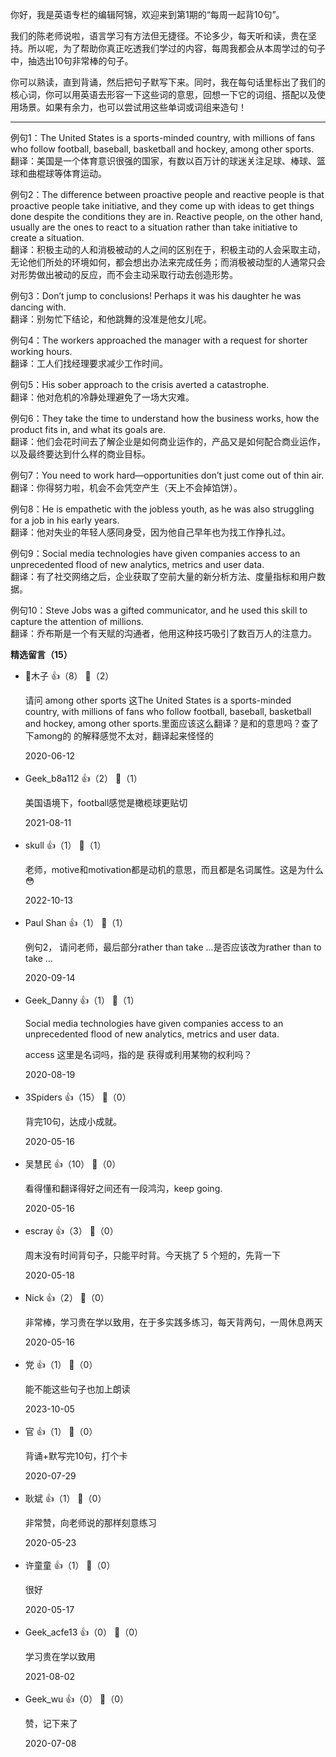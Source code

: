 你好，我是英语专栏的编辑阿锦，欢迎来到第1期的“每周一起背10句”。

我们的陈老师说啦，语言学习有方法但无捷径。不论多少，每天听和读，贵在坚持。所以呢，为了帮助你真正吃透我们学过的内容，每周我都会从本周学过的句子中，抽选出10句非常棒的句子。

你可以熟读，直到背诵，然后把句子默写下来。同时，我在每句话里标出了我们的核心词，你可以用英语去形容一下这些词的意思，回想一下它的词组、搭配以及使用场景。如果有余力，也可以尝试用这些单词或词组来造句！

* * *

例句1：The United States is a sports-minded country, with millions of fans who follow football, baseball, basketball and hockey, among other sports.  
翻译：美国是一个体育意识很强的国家，有数以百万计的球迷关注足球、棒球、篮球和曲棍球等体育运动。

例句2：The difference between proactive people and reactive people is that proactive people take initiative, and they come up with ideas to get things done despite the conditions they are in. Reactive people, on the other hand, usually are the ones to react to a situation rather than take initiative to create a situation.  
翻译：积极主动的人和消极被动的人之间的区别在于，积极主动的人会采取主动，无论他们所处的环境如何，都会想出办法来完成任务；而消极被动型的人通常只会对形势做出被动的反应，而不会主动采取行动去创造形势。

例句3：Don’t jump to conclusions! Perhaps it was his daughter he was dancing with.  
翻译：别匆忙下结论，和他跳舞的没准是他女儿呢。

例句4：The workers approached the manager with a request for shorter working hours.  
翻译：工人们找经理要求减少工作时间。

例句5：His sober approach to the crisis averted a catastrophe.  
翻译：他对危机的冷静处理避免了一场大灾难。

例句6：They take the time to understand how the business works, how the product fits in, and what its goals are.  
翻译：他们会花时间去了解企业是如何商业运作的，产品又是如何配合商业运作，以及最终要达到什么样的商业目标。

例句7：You need to work hard—opportunities don’t just come out of thin air.  
翻译：你得努力啦，机会不会凭空产生（天上不会掉馅饼）。

例句8：He is empathetic with the jobless youth, as he was also struggling for a job in his early years.  
翻译：他对失业的年轻人感同身受，因为他自己早年也为找工作挣扎过。

例句9：Social media technologies have given companies access to an unprecedented flood of new analytics, metrics and user data.  
翻译：有了社交网络之后，企业获取了空前大量的新分析方法、度量指标和用户数据。

例句10：Steve Jobs was a gifted communicator, and he used this skill to capture the attention of millions.  
翻译：乔布斯是一个有天赋的沟通者，他用这种技巧吸引了数百万人的注意力。
<div><strong>精选留言（15）</strong></div><ul>
<li><span>👑木子</span> 👍（8） 💬（2）<p>请问 among other sports 这The United States is a sports-minded country, with millions of fans who follow football, baseball, basketball and hockey, among other sports.里面应该这么翻译？是和的意思吗？查了下among的 的解释感觉不太对，翻译起来怪怪的</p>2020-06-12</li><br/><li><span>Geek_b8a112</span> 👍（2） 💬（1）<p>美国语境下，football感觉是橄榄球更贴切</p>2021-08-11</li><br/><li><span>skull</span> 👍（1） 💬（1）<p>老师，motive和motivation都是动机的意思，而且都是名词属性。这是为什么😳</p>2022-10-13</li><br/><li><span>Paul Shan</span> 👍（1） 💬（1）<p>例句2， 请问老师，最后部分rather than take ...是否应该改为rather than to take ...</p>2020-09-14</li><br/><li><span>Geek_Danny</span> 👍（1） 💬（1）<p>Social media technologies have given companies access to an unprecedented flood of new analytics, metrics and user data.

access 这里是名词吗，指的是 获得或利用某物的权利吗？</p>2020-08-19</li><br/><li><span>3Spiders</span> 👍（15） 💬（0）<p>背完10句，达成小成就。</p>2020-05-16</li><br/><li><span>吴慧民</span> 👍（10） 💬（0）<p>看得懂和翻译得好之间还有一段鸿沟，keep going.</p>2020-05-16</li><br/><li><span>escray</span> 👍（3） 💬（0）<p>周末没有时间背句子，只能平时背。今天挑了 5 个短的，先背一下</p>2020-05-18</li><br/><li><span>Nick</span> 👍（2） 💬（0）<p>非常棒，学习贵在学以致用，在于多实践多练习，每天背两句，一周休息两天</p>2020-05-16</li><br/><li><span>党</span> 👍（1） 💬（0）<p>能不能这些句子也加上朗读</p>2023-10-05</li><br/><li><span>官</span> 👍（1） 💬（0）<p>背诵+默写完10句，打个卡</p>2020-07-29</li><br/><li><span>耿斌</span> 👍（1） 💬（0）<p>非常赞，向老师说的那样刻意练习</p>2020-05-23</li><br/><li><span>许童童</span> 👍（1） 💬（0）<p>很好</p>2020-05-17</li><br/><li><span>Geek_acfe13</span> 👍（0） 💬（0）<p>学习贵在学以致用</p>2021-08-02</li><br/><li><span>Geek_wu</span> 👍（0） 💬（0）<p>赞，记下来了</p>2020-07-08</li><br/>
</ul>